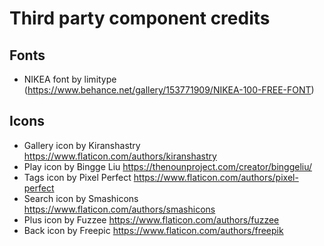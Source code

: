 #  Third party component credits

## Fonts

* NIKEA font by limitype (https://www.behance.net/gallery/153771909/NIKEA-100-FREE-FONT)
  
## Icons

* Gallery icon by Kiranshastry https://www.flaticon.com/authors/kiranshastry
* Play icon by Bingge Liu https://thenounproject.com/creator/binggeliu/
* Tags icon by Pixel Perfect https://www.flaticon.com/authors/pixel-perfect
* Search icon by Smashicons https://www.flaticon.com/authors/smashicons
* Plus icon by Fuzzee https://www.flaticon.com/authors/fuzzee
* Back icon by Freepic https://www.flaticon.com/authors/freepik

